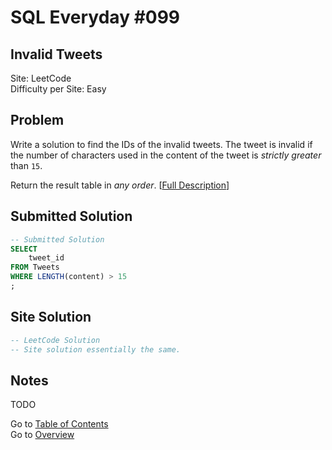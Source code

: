# SQL Everyday \#099

## Invalid Tweets

Site: LeetCode\
Difficulty per Site: Easy

## Problem

Write a solution to find the IDs of the invalid tweets. The tweet is invalid if the number of characters used in the content of the tweet is *strictly greater* than `15`.

Return the result table in *any order*. [[Full Description](https://leetcode.com/problems/invalid-tweets/description/)]

## Submitted Solution

```sql
-- Submitted Solution
SELECT
    tweet_id
FROM Tweets
WHERE LENGTH(content) > 15
;
```

## Site Solution

```sql
-- LeetCode Solution 
-- Site solution essentially the same.
```

## Notes

TODO

Go to [Table of Contents](/README.md#contents)\
Go to [Overview](/README.md)
